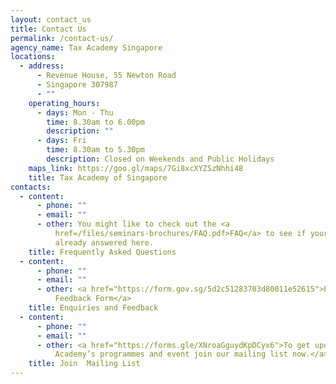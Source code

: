 ```yaml
---
layout: contact_us
title: Contact Us
permalink: /contact-us/
agency_name: Tax Academy Singapore
locations:
  - address:
      - Revenue House, 55 Newton Road
      - Singapore 307987
      - ""
    operating_hours:
      - days: Mon - Thu
        time: 8.30am to 6.00pm
        description: ""
      - days: Fri
        time: 8.30am to 5.30pm
        description: Closed on Weekends and Public Holidays
    maps_link: https://goo.gl/maps/7Gi8xcXYZSzNhhi48
    title: Tax Academy of Singapore
contacts:
  - content:
      - phone: ""
      - email: ""
      - other: You might like to check out the <a
          href=/files/seminars-brochures/FAQ.pdf>FAQ</a> to see if your query is
          already answered here.
    title: Frequently Asked Questions
  - content:
      - phone: ""
      - email: ""
      - other: <a href="https://form.gov.sg/5d2c51283703d80011e52615">Enquiries and
          Feedback Form</a>
    title: Enquiries and Feedback
  - content:
      - phone: ""
      - email: ""
      - other: <a href="https://forms.gle/XNroaGguydKpDCyx6">To get updates on Tax
          Academy’s programmes and event join our mailing list now.</a>
    title: Join  Mailing List
---
```

